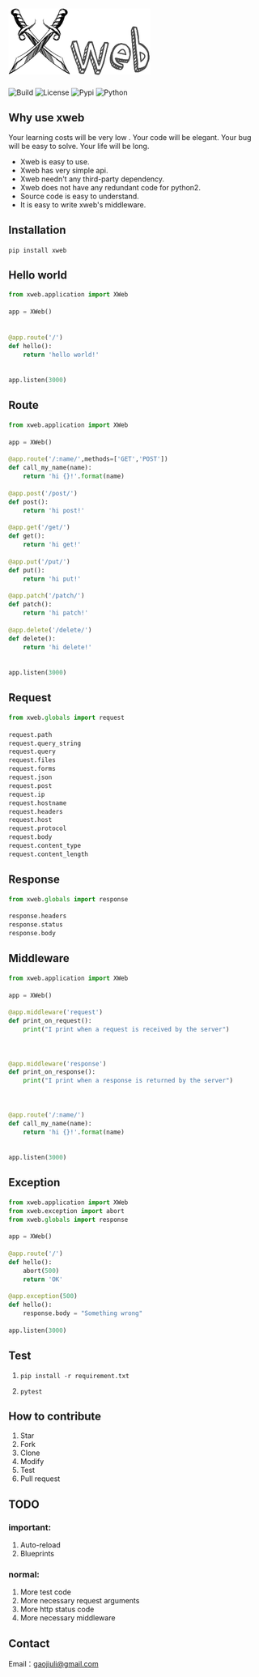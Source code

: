 # ![[logo](https://github.com/gaojiuli/xweb)](logo.png)


![[Build](https://travis-ci.org/gaojiuli/xweb)](https://travis-ci.org/gaojiuli/xweb.svg?branch=master)
![[License](https://pypi.python.org/pypi/xweb/)](https://img.shields.io/pypi/l/xweb.svg)
![[Pypi](https://pypi.python.org/pypi/xweb/)](https://img.shields.io/pypi/v/xweb.svg)
![[Python](https://pypi.python.org/pypi/xweb/)](https://img.shields.io/pypi/pyversions/xweb.svg)

## Why use xweb

Your learning costs will be very low .
Your code will be elegant.
Your bug will be easy to solve.
Your life will be long.

- Xweb is easy to use. 
- Xweb has very simple api. 
- Xweb needn't any third-party dependency.
- Xweb does not have any redundant code for python2.
- Source code is easy to understand.
- It is easy to write xweb's middleware. 

## Installation

`pip install xweb`

## Hello world
```python
from xweb.application import XWeb

app = XWeb()


@app.route('/')
def hello():
    return 'hello world!'


app.listen(3000)
```

## Route

```python
from xweb.application import XWeb

app = XWeb()

@app.route('/:name/',methods=['GET','POST'])
def call_my_name(name):
    return 'hi {}!'.format(name)
    
@app.post('/post/')
def post():
    return 'hi post!'
    
@app.get('/get/')
def get():
    return 'hi get!'

@app.put('/put/')
def put():
    return 'hi put!'

@app.patch('/patch/')
def patch():
    return 'hi patch!'

@app.delete('/delete/')
def delete():
    return 'hi delete!'
    

app.listen(3000)
```

## Request

```python
from xweb.globals import request

request.path
request.query_string
request.query
request.files
request.forms
request.json
request.post
request.ip
request.hostname
request.headers
request.host
request.protocol
request.body
request.content_type
request.content_length

```


## Response

```python
from xweb.globals import response

response.headers
response.status
response.body
```

## Middleware

```python
from xweb.application import XWeb

app = XWeb()

@app.middleware('request')
def print_on_request():
    print("I print when a request is received by the server")



@app.middleware('response')
def print_on_response():
    print("I print when a response is returned by the server")



@app.route('/:name/')
def call_my_name(name):
    return 'hi {}!'.format(name)


app.listen(3000)
```

## Exception

```python
from xweb.application import XWeb
from xweb.exception import abort
from xweb.globals import response

app = XWeb()

@app.route('/')
def hello():
    abort(500)
    return 'OK'
    
@app.exception(500)
def hello():
    response.body = "Something wrong"

app.listen(3000)
```


## Test

1. `pip install -r requirement.txt`

2. `pytest`

## How to contribute

1. Star
2. Fork
3. Clone
4. Modify
5. Test
6. Pull request

## TODO


### important:

1. Auto-reload
2. Blueprints

### normal:

1. More test code
2. More necessary request arguments
3. More http status code
4. More necessary middleware 

## Contact

Email：gaojiuli@gmail.com

